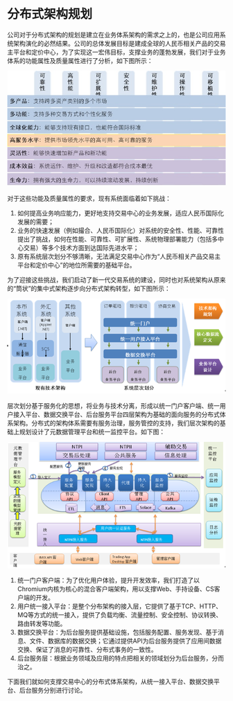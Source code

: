 # 分布式架构规划

公司对于分布式架构的规划是建立在业务体系架构的需求之上的，也是公司应用系统架构演化的必然结果。公司的总体发展目标是建成全球的人民币相关产品的交易主平台和定价中心，为了实现这一宏伟目标，支撑业务的蓬勃发展，我们对于业务体系的功能属性及质量属性进行了分析，如下图所示：

![](/assets/req.jpg)

对于这些功能及质量属性的要求，现有系统面临着如下挑战：

1. 如何提高业务响应能力，更好地支持交易中心的业务发展，适应人民币国际化发展的需要；
2. 业务的快速发展（例如撮合、人民币国际化）对系统的安全性、性能、可靠性提出了挑战，如何在性能、可靠性、可扩展性、系统物理部署能力（包括多中心交易）等多个技术方面到达国际先进水平；
3. 原有系统层次划分不够清晰，无法满足交易中心作为“人民币相关产品交易主平台和定价中心”的地位所需要的基础平台。

为了迎接这些挑战，我们启动了新一代交易系统的建设，同时也对系统架构从原来的“筒状”的集中式架构逐步向分布式架构转型，如下图所示：

![](/assets/import.png)

层次划分基于服务化的思想，将业务与技术分离，形成以统一门户客户端、统一用户接入平台、数据交换平台、后台服务平台四层架构为基础的面向服务的分布式体系架构。分布式的架构体系需要有服务治理，服务管控的支持，我们层次架构的基础上规划设计了元数据管理平台和统一监控平台。如下图：

![](/assets/import1.png)

1. 统一门户客户端：为了优化用户体验，提升开发效率，我们打造了以Chromium内核为核心的混合客户端架构，用以支撑Web、手持设备、CS客户端的开发。
2. 用户统一接入平台：是整个分布架构的接入层，它提供了基于TCP、HTTP、MQ等方式的统一接入，提供了负载均衡、流量控制、安全控制、协议转换、路由转发等功能。
3. 数据交换平台：为后台服务提供基础设施，包括服务配置、服务发现、基于消息、文件、数据库的数据交换；它通过提供API为后台服务提供了应用间数据交换、保证了消息的可靠性、分布式事务的一致性。
4. 后台服务层：根据业务领域及应用的特点把相关的领域划分为后台服务，分而治之。

下面我们就如何支撑交易中心的分布式体系架构，从统一接入平台、数据交换平台、后台服务分别进行讨论。



